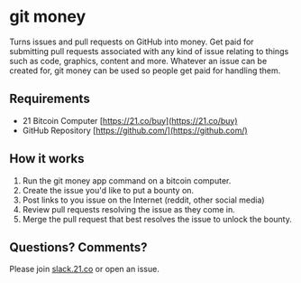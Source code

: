 # git money

Turns issues and pull requests on GitHub into money. Get paid for submitting
pull requests associated with any kind of issue relating to things such as code,
graphics, content and more. Whatever an issue can be created for, git money can
be used so people get paid for handling them.

## Requirements
- 21 Bitcoin Computer [https://21.co/buy](https://21.co/buy)
- GitHub Repository [https://github.com/](https://github.com/)

## How it works
1. Run the git money app command on a bitcoin computer.
2. Create the issue you'd like to put a bounty on.
3. Post links to you  issue on the Internet (reddit, other social media)
4. Review pull requests resolving the issue as they come in.
5. Merge the pull request that best resolves the issue to unlock the bounty.

## Questions? Comments?

Please join [slack.21.co](https://slack.21.co/) or open an issue.
